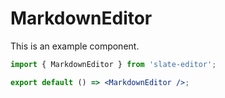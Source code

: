 # MarkdownEditor

This is an example component.

```jsx
import { MarkdownEditor } from 'slate-editor';

export default () => <MarkdownEditor />;
```
